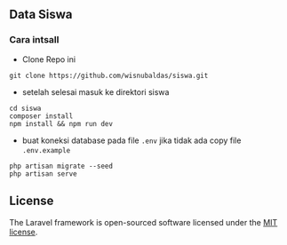

## Data Siswa
### Cara intsall
- Clone Repo ini
```
git clone https://github.com/wisnubaldas/siswa.git
```
- setelah selesai masuk ke direktori siswa
```
cd siswa
composer install
npm install && npm run dev
```
- buat koneksi database pada file ``.env`` jika tidak ada copy file `` .env.example ``
```
php artisan migrate --seed
php artisan serve
```

## License

The Laravel framework is open-sourced software licensed under the [MIT license](https://opensource.org/licenses/MIT).
